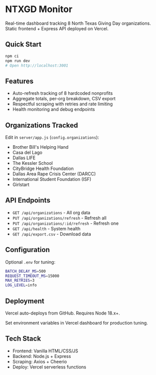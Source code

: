 # NTXGD Monitor

Real-time dashboard tracking 8 North Texas Giving Day organizations. Static frontend + Express API deployed on Vercel.

## Quick Start

```bash
npm ci
npm run dev
# Open http://localhost:3001
```

## Features

- Auto-refresh tracking of 8 hardcoded nonprofits
- Aggregate totals, per-org breakdown, CSV export
- Respectful scraping with retries and rate limiting
- Health monitoring and debug endpoints

## Organizations Tracked

Edit in `server/app.js` (`config.organizations`):
- Brother Bill's Helping Hand
- Casa del Lago  
- Dallas LIFE
- The Kessler School
- CityBridge Health Foundation
- Dallas Area Rape Crisis Center (DARCC)
- International Student Foundation (ISF)
- Girlstart

## API Endpoints

- `GET /api/organizations` - All org data
- `PUT /api/organizations/refresh` - Refresh all
- `PUT /api/organizations/:id/refresh` - Refresh one
- `GET /api/health` - System health
- `GET /api/export.csv` - Download data

## Configuration

Optional `.env` for tuning:
```bash
BATCH_DELAY_MS=500
REQUEST_TIMEOUT_MS=15000
MAX_RETRIES=3
LOG_LEVEL=info
```

## Deployment

Vercel auto-deploys from GitHub. Requires Node 18.x+.

Set environment variables in Vercel dashboard for production tuning.

## Tech Stack

- Frontend: Vanilla HTML/CSS/JS
- Backend: Node.js + Express
- Scraping: Axios + Cheerio
- Deploy: Vercel serverless functions
